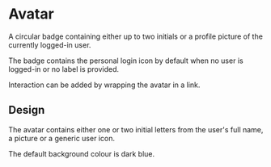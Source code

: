 <!-- @license CC0-1.0 -->

# Avatar

A circular badge containing either up to two initials or a profile picture of the currently logged-in user.

The badge contains the personal login icon by default when no user is logged-in or no label is provided.

Interaction can be added by wrapping the avatar in a link.

## Design

The avatar contains either one or two initial letters from the user's full name, a picture or a generic user icon.

The default background colour is dark blue.

